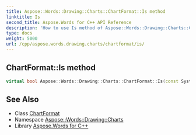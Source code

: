 ```yaml
---
title: Aspose::Words::Drawing::Charts::ChartFormat::Is method
linktitle: Is
second_title: Aspose.Words for C++ API Reference
description: 'How to use Is method of Aspose::Words::Drawing::Charts::ChartFormat class in C++.'
type: docs
weight: 5000
url: /cpp/aspose.words.drawing.charts/chartformat/is/
---
```

## ChartFormat::Is method




```cpp
virtual bool Aspose::Words::Drawing::Charts::ChartFormat::Is(const System::TypeInfo &target) const override
```

## See Also

* Class [ChartFormat](../)
* Namespace [Aspose::Words::Drawing::Charts](../../)
* Library [Aspose.Words for C++](../../../)
